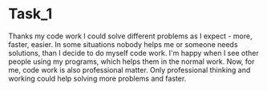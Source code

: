 # Task_1

Thanks my code work I could solve different problems as I expect - more, faster, easier. In some situations nobody helps me or someone needs solutions, than I decide to do myself code work. I'm happy when I see other people using my programs, which helps them in the normal work. Now, for me, code work is also professional matter. Only professional thinking and working could help solving more problems and faster.
